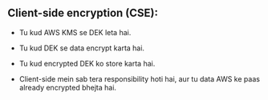 ## Client-side encryption (CSE):

- Tu kud AWS KMS se DEK leta hai.

- Tu kud DEK se data encrypt karta hai.

- Tu kud encrypted DEK ko store karta hai.

- Client-side mein sab tera responsibility hoti hai, aur tu data AWS ke paas already encrypted bhejta hai.